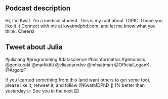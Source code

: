 ## Podcast description

Hi, I'm Kwat. I'm a medical student. This is my rant about TOPIC. I hope you like it :)
Connect with me at kwatmdphd.com, and let me know what you think.
Cheers!

## Tweet about Julia

#julialang #programming #datascience #bioinformatics #genomics
@genkuroki @markkitti @eliascarvdev @mhsatman @OfficialLoganK @ArgoloF

If you learned something from this (and want others to get some too), please like it, retweet it, and follow @KwatMDPhD 🌱
1% better than yesterday 📈
See you in the next ⌨️
